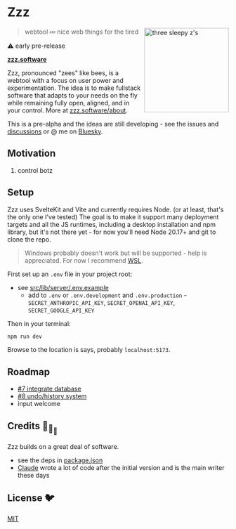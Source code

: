 # Zzz

[<img src="/static/logo.svg" alt="three sleepy z's" align="right" width="192" height="192">](https://www.zzz.software/)

> webtool 💤 nice web things for the tired

⚠️ early pre-release

**[zzz.software](https://www.zzz.software/)**

Zzz, pronounced "zees" like bees,
is a webtool with a focus on user power and experimentation.
The idea is to make fullstack software that adapts to your needs on the fly
while remaining fully open, aligned, and in your control.
More at [zzz.software/about](https://www.zzz.software/about).

This is a pre-alpha and the ideas are still developing -
see the issues and [discussions](https://github.com/ryanatkn/zzz/discussions)
or @ me on [Bluesky](https://bsky.app/profile/ryanatkn.com).

## Motivation

1. control botz

## Setup

Zzz uses SvelteKit and Vite and currently requires Node.
(or at least, that's the only one I've tested)
The goal is to make it support many deployment targets and all the JS runtimes,
including a desktop installation and npm library,
but it's not there yet - for now you'll need Node 20.17+ and git to clone the repo.

> Windows probably doesn't work but will be supported - help is appreciated.
> For now I recommend [WSL](https://learn.microsoft.com/en-us/windows/wsl/install).

First set up an `.env` file in your project root:

- see [src/lib/server/.env.example](/src/lib/server/.env.example)
  - add to `.env` or `.env.development` and `.env.production` -
    `SECRET_ANTHROPIC_API_KEY`, `SECRET_OPENAI_API_KEY`, `SECRET_GOOGLE_API_KEY`

Then in your terminal:

```bash
npm run dev
```

Browse to the location is says, probably `localhost:5173`.

## Roadmap

- [#7 integrate database](https://github.com/ryanatkn/zzz/issues/7)
- [#8 undo/history system](https://github.com/ryanatkn/zzz/issues/8)
- input welcome

## Credits 🐢<sub>🐢</sub><sub><sub>🐢</sub></sub>

Zzz builds on a great deal of software.

- see the deps in [package.json](package.json)
- [Claude](https://claude.ai/) wrote a lot of code after the initial version
  and is the main writer these days

## License 🐦

[MIT](LICENSE)

